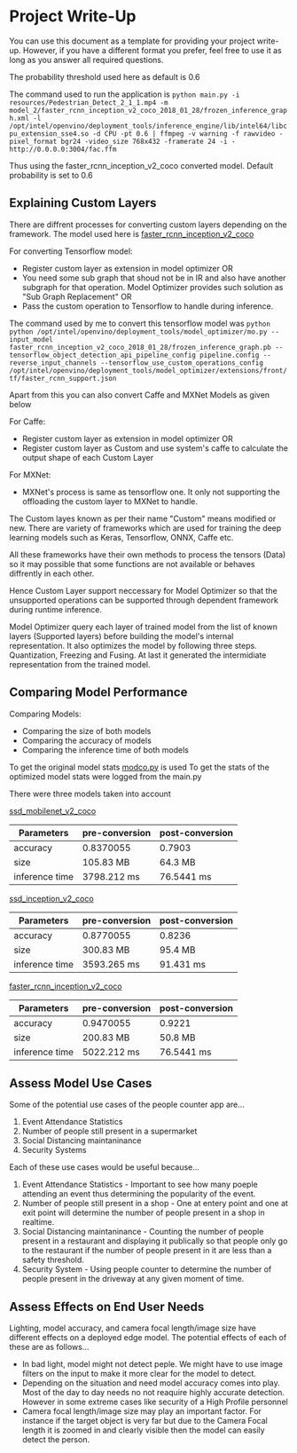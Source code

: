 # Project Write-Up

You can use this document as a template for providing your project write-up. However, if you
have a different format you prefer, feel free to use it as long as you answer all required
questions.

The probability threshold used here as default is 0.6

The command used to run the application is
`python main.py -i resources/Pedestrian_Detect_2_1_1.mp4 -m model_2/faster_rcnn_inception_v2_coco_2018_01_28/frozen_inference_graph.xml -l /opt/intel/openvino/deployment_tools/inference_engine/lib/intel64/libcpu_extension_sse4.so -d CPU -pt 0.6 | ffmpeg -v warning -f rawvideo -pixel_format bgr24 -video_size 768x432 -framerate 24 -i - http://0.0.0.0:3004/fac.ffm`

Thus using the faster_rcnn_inception_v2_coco converted model. Default probability is set to 0.6

## Explaining Custom Layers

There are diffrent processes for converting custom layers depending on the framework.
The model used here is [faster_rcnn_inception_v2_coco](http://download.tensorflow.org/models/object_detection/faster_rcnn_inception_v2_coco_2018_01_28.tar.gz)

For converting Tensorflow model:

- Register custom layer as extension in model optimizer OR
- You need some sub graph that shoud not be in IR and also have another subgraph for that operation. Model Optimizer provides such solution as "Sub Graph Replacement" OR
- Pass the custom operation to Tensorflow to handle during inference.

The command used by me to convert this tensorflow model was `python python /opt/intel/openvino/deployment_tools/model_optimizer/mo.py --input_model faster_rcnn_inception_v2_coco_2018_01_28/frozen_inference_graph.pb --tensorflow_object_detection_api_pipeline_config pipeline.config --reverse_input_channels --tensorflow_use_custom_operations_config /opt/intel/openvino/deployment_tools/model_optimizer/extensions/front/tf/faster_rcnn_support.json`

Apart from this you can also convert Caffe and MXNet Models as given below

For Caffe:

- Register custom layer as extension in model optimizer OR
- Register custom layer as Custom and use system's caffe to calculate the output shape of each Custom Layer

For MXNet:

- MXNet's process is same as tensorflow one. It only not supporting the offloading the custom layer to MXNet to handle.

The Custom layes known as per their name "Custom" means modified or new. There are variety of frameworks which are used for training the deep learning models such as Keras, Tensorflow, ONNX, Caffe etc.

All these frameworks have their own methods to process the tensors (Data) so it may possible that some functions are not available or behaves diffrently in each other.

Hence Custom Layer support neccessary for Model Optimizer so that the unsupported operations can be supported through dependent framework during runtime inference.

Model Optimizer query each layer of trained model from the list of known layers (Supported layers) before building the model's internal representation. It also optimizes the model by following three steps. Quantization, Freezing and Fusing. At last it generated the intermidiate representation from the trained model.

## Comparing Model Performance

Comparing Models:

- Comparing the size of both models
- Comparing the accuracy of models
- Comparing the inference time of both models

To get the original model stats [modco.py](./modco.py) is used
To get the stats of the optimized model stats were logged from the main.py

There were three models taken into account

[ssd_mobilenet_v2_coco](http://download.tensorflow.org/models/object_detection/ssd_mobilenet_v2_coco_2018_03_29.tar.gz)

| Parameters     | pre-conversion | post-conversion |
| -------------- | -------------- | --------------- |
| accuracy       | 0.8370055      | 0.7903          |
| size           | 105.83 MB      | 64.3 MB         |
| inference time | 3798.212 ms    | 76.5441 ms      |

[ssd_inception_v2_coco](http://download.tensorflow.org/models/object_detection/ssd_inception_v2_coco_2018_01_28.tar.gz)

| Parameters     | pre-conversion | post-conversion |
| -------------- | -------------- | --------------- |
| accuracy       | 0.8770055      | 0.8236          |
| size           | 300.83 MB      | 95.4 MB         |
| inference time | 3593.265 ms    | 91.431 ms       |

[faster_rcnn_inception_v2_coco](http://download.tensorflow.org/models/object_detection/faster_rcnn_inception_v2_coco_2018_01_28.tar.gz)

| Parameters     | pre-conversion | post-conversion |
| -------------- | -------------- | --------------- |
| accuracy       | 0.9470055      | 0.9221          |
| size           | 200.83 MB      | 50.8 MB         |
| inference time | 5022.212 ms    | 76.5441 ms      |

## Assess Model Use Cases

Some of the potential use cases of the people counter app are...

1. Event Attendance Statistics
2. Number of people still present in a supermarket
3. Social Distancing maintaninance
4. Security Systems

Each of these use cases would be useful because...

1. Event Attendance Statistics - Important to see how many poeple attending an event thus determining the popularity of the event.
2. Number of people still present in a shop - One at entery point and one at exit point will determine the number of people present in a shop in realtime.
3. Social Distancing maintaninance - Counting the number of people present in a restaurant and displaying it publically so that people only go to the restaurant if the number of people present in it are less than a safety threshold.
4. Security System - Using people counter to determine the number of people present in the driveway at any given moment of time.

## Assess Effects on End User Needs

Lighting, model accuracy, and camera focal length/image size have different effects on a
deployed edge model. The potential effects of each of these are as follows...

- In bad light, model might not detect peple. We might have to use image filters on the input to make it more clear for the model to detect.
- Depending on the situation and need model accuracy comes into play. Most of the day to day needs no not reaquire highly accurate detection. However in some extreme cases like security of a High Profile personnel
- Camera focal length/image size may play an important factor. For instance if the target object is very far but due to the Camera Focal length it is zoomed in and clearly visible then the model can easily detect the person.
